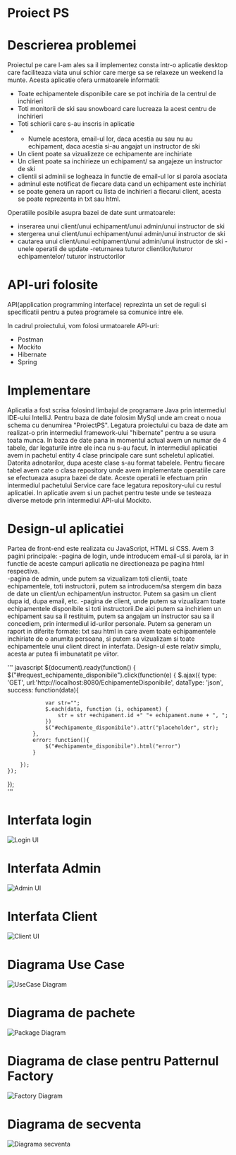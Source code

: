 # Proiect PS

# Descrierea problemei 
Proiectul pe care l-am ales sa il implementez consta intr-o aplicatie desktop care faciliteaza viata unui schior care merge sa se relaxeze un weekend la munte.
Acesta aplicatie ofera urmatoarele informatii:
 - Toate echipamentele disponibile care se pot inchiria de la centrul de inchirieri
 - Toti monitorii de ski sau snowboard care lucreaza la acest centru de inchirieri 
 - Toti schiorii care s-au inscris in aplicatie 
 - - Numele acestora, email-ul lor, daca acestia au sau nu au echipament, daca acestia si-au angajat un instructor de ski
 - Un client poate sa vizualizeze ce echipamente are inchiriate 
 - Un client poate sa inchirieze un echipament/ sa angajeze un instructor de ski 
 - clientii si adminii se logheaza in functie de email-ul lor si parola asociata 
 - adminul este notificat de fiecare data cand un echipament este inchiriat
 - se poate genera un raport cu lista de inchirieri a fiecarui client, acesta se poate reprezenta in txt sau html.
 
Operatiile posibile asupra bazei de date sunt urmatoarele:
- inserarea unui client/unui echipament/unui admin/unui instructor de ski
- stergerea unui client/unui echipament/unui admin/unui instructor de ski
 - cautarea unui client/unui echipament/unui admin/unui instructor de ski 
 -unele operatii de update 
 -returnarea tuturor clientilor/tuturor echipamentelor/ tuturor instructorilor

 # API-uri folosite 
 API(application programming interface) reprezinta un set de reguli si specificatii pentru a putea programele sa comunice intre ele.
 
 In cadrul proiectului, vom folosi urmatoarele API-uri:
  - Postman
  - Mockito
  - Hibernate
  - Spring
  
 # Implementare 
 Aplicatia a fost scrisa folosind limbajul de programare Java prin intermediul IDE-ului IntelliJ. Pentru baza de date folosim MySql unde am creat o noua schema cu denumirea "ProiectPS". Legatura proiectului cu baza de date am realizat-o prin intermediul framework-ului "hibernate" pentru a se usura toata munca. In baza de date pana in momentul actual avem un numar de 4 tabele, dar legaturile intre ele inca nu s-au facut.
In intermediul aplicatiei avem in pachetul entity 4 clase principale care sunt scheletul aplicatiei. Datorita adnotarilor, dupa aceste clase s-au format tabelele. Pentru fiecare tabel avem cate o clasa repository unde avem implementate operatiile care se efectueaza asupra bazei de date. 
Aceste operatii le efectuam prin intermediul pachetului Service care face legatura repository-ului cu restul aplicatiei.
In aplicatie avem si un pachet pentru teste unde se testeaza diverse metode prin intermediul API-ului Mockito. 

 # Design-ul aplicatiei 
 Partea de front-end este realizata cu JavaScript, HTML si CSS. Avem 3 pagini principale:
    -pagina de login, unde introducem email-ul si parola, iar in functie de aceste campuri aplicatia ne directioneaza pe pagina html respectiva.  
    -pagina de admin, unde putem sa vizualizam toti clientii, toate echipamentele, toti instructorii, putem sa introducem/sa stergem din baza de date un client/un echipament/un instructor. Putem sa gasim un client dupa id, dupa email, etc.
    -pagina de client, unde putem sa vizualizam toate echipamentele disponibile si toti instructorii.De aici putem sa inchiriem un echipament sau sa il restituim, putem sa angajam un instructor sau sa il concediem, prin intermediul id-urilor personale. Putem sa generam un raport in diferite formate: txt sau html in care avem toate echipamentele inchiriate de o anumita persoana, si putem sa vizualizam si toate echipamentele unui client direct in interfata. 
    Design-ul este relativ simplu, acesta ar putea fi imbunatatit pe viitor.
    
 ''' javascript
 $(document).ready(function()    {
    $("#request_echipamente_disponibile").click(function(e)    {
        $.ajax({
            type: 'GET',
            url:'http://localhost:8080/EchipamenteDisponibile',
			dataType: 'json',
            success: function(data){
				
                var str="";
                $.each(data, function (i, echipament) {
                    str = str +echipament.id +" "+ echipament.nume + ", ";
                })
                $("#echipamente_disponibile").attr("placeholder", str); 
			},
            error: function(){
                $("#echipamente_disponibile").html("error")
            }

        });
    });


});   
'''    

 
 # Interfata login
![Login UI](login.png)


 # Interfata Admin
![Admin UI](admin.png)


 # Interfata Client
![Client UI](client.png)


 # Diagrama Use Case
![UseCase Diagram](UseCase.png)

 # Diagrama de pachete
![Package Diagram](pachete.png)

 # Diagrama de clase pentru Patternul Factory 
 ![Factory Diagram](Factory.png)
 # Diagrama de secventa 
 ![Diagrama secventa](diagrama.png)
